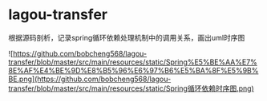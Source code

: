 # lagou-transfer

根据源码剖析，记录spring循环依赖处理机制中的调用关系，画出uml时序图

![https://github.com/bobcheng568/lagou-transfer/blob/master/src/main/resources/static/Spring%E5%BE%AA%E7%8E%AF%E4%BE%9D%E8%B5%96%E6%97%B6%E5%BA%8F%E5%9B%BE.png](https://github.com/bobcheng568/lagou-transfer/blob/master/src/main/resources/static/Spring循环依赖时序图.png)


